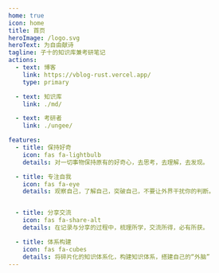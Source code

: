 ```yaml
---
home: true
icon: home
title: 首页
heroImage: /logo.svg
heroText: 为自由献诗
tagline: 子十的知识库兼考研笔记
actions:
  - text: 博客
    link: https://vblog-rust.vercel.app/
    type: primary

  - text: 知识库
    link: ./md/

  - text: 考研者
    link: ./ungee/

features:
  - title: 保持好奇
    icon: fas fa-lightbulb
    details: 对一切事物保持原有的好奇心，去思考，去理解，去发现。

  - title: 专注自我
    icon: fas fa-eye
    details: 观察自己，了解自己，突破自己，不要让外界干扰你的判断。


  - title: 分享交流
    icon: fas fa-share-alt
    details: 在记录与分享的过程中，梳理所学，交流所得，必有所获。

  - title: 体系构建    
    icon: fas fa-cubes
    details: 将碎片化的知识体系化，构建知识体系，搭建自己的“外脑”
---
```

